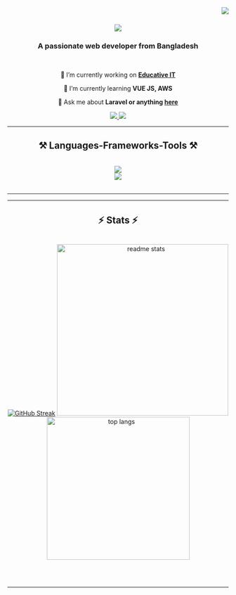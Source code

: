 <img align="right" src="https://visitor-badge.laobi.icu/badge?page_id=sakibboris.sakibboris" />

<h1 align="center">
    <img src="https://readme-typing-svg.herokuapp.com/?font=Righteous&size=35&center=true&vCenter=true&width=500&height=70&duration=4000&lines=Hi+There!+👋;+I'm+Asifuuddoula+Sakib!;" />
</h1>

<h3 align="center">A passionate web developer from Bangladesh</h3>

<br/>

<div align="center">
 
 🔭 I’m currently working on **[Educative IT](https://educativeit.com/)**
 
 🌱 I’m currently learning **VUE JS, AWS**

💬 Ask me about **Laravel or anything [here](https://github.com/sakibboris/sakibboris/issues)**

 </div>
 
<div align="center"> 
  <a href="mailto:asifuddoula76@gmail.com">
    <img src="https://img.shields.io/badge/Gmail-333333?style=for-the-badge&logo=gmail&logoColor=red" />
  </a>
  <a href="https://linkedin.com/in/asifuddoula-sakib" target="_blank">
    <img src="https://img.shields.io/badge/LinkedIn-0077B5?style=for-the-badge&logo=linkedin&logoColor=white" target="_blank" />
  </a>
</div>

 <hr/>
 
<h2 align="center">⚒️ Languages-Frameworks-Tools ⚒️</h2>
<br/>
<div align="center">
    <img src="https://skillicons.dev/icons?i=php,vue,laravel,mysql" /><br>
    <img src="https://skillicons.dev/icons?i=html,css,bootstrap,jquery,js,github" /><br>
</div>

<br/>
<hr/>

<hr/>

<h2 align="center">⚡ Stats ⚡</h2>
<br>
<div align=center>
  <a href="https://git.io/streak-stats"><img src="https://streak-stats.demolab.com?user=sakibboris&theme=github-dark-blue&border_radius=5&card_width=500" alt="GitHub Streak" /></a>
  <img width=390 src="https://github-readme-stats.vercel.app/api?username=sakibboris&count_private=true&show_icons=true&theme=react&rank_icon=github&border_radius=10" alt="readme stats" />
  <br/>
  <img width=325 align="center" src="https://github-readme-stats.vercel.app/api/top-langs/?username=sakibboris&langs_count=8&layout=compact&theme=react&border_radius=10" alt="top langs" />
</div>

<br/><br/>

<hr/>
